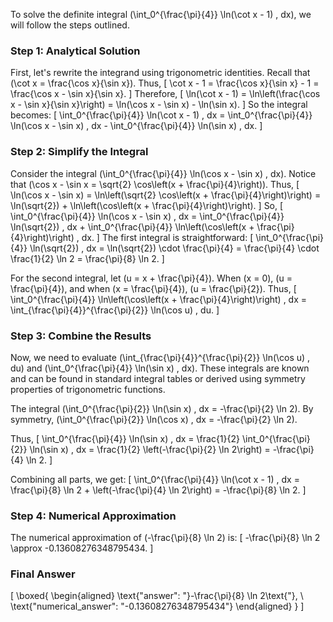 To solve the definite integral \(\int_0^{\frac{\pi}{4}} \ln(\cot x - 1) \, dx\), we will follow the steps outlined.

### Step 1: Analytical Solution

First, let's rewrite the integrand using trigonometric identities. Recall that \(\cot x = \frac{\cos x}{\sin x}\). Thus,
\[
\cot x - 1 = \frac{\cos x}{\sin x} - 1 = \frac{\cos x - \sin x}{\sin x}.
\]
Therefore,
\[
\ln(\cot x - 1) = \ln\left(\frac{\cos x - \sin x}{\sin x}\right) = \ln(\cos x - \sin x) - \ln(\sin x).
\]
So the integral becomes:
\[
\int_0^{\frac{\pi}{4}} \ln(\cot x - 1) \, dx = \int_0^{\frac{\pi}{4}} \ln(\cos x - \sin x) \, dx - \int_0^{\frac{\pi}{4}} \ln(\sin x) \, dx.
\]

### Step 2: Simplify the Integral

Consider the integral \(\int_0^{\frac{\pi}{4}} \ln(\cos x - \sin x) \, dx\). Notice that \(\cos x - \sin x = \sqrt{2} \cos\left(x + \frac{\pi}{4}\right)\). Thus,
\[
\ln(\cos x - \sin x) = \ln\left(\sqrt{2} \cos\left(x + \frac{\pi}{4}\right)\right) = \ln(\sqrt{2}) + \ln\left(\cos\left(x + \frac{\pi}{4}\right)\right).
\]
So,
\[
\int_0^{\frac{\pi}{4}} \ln(\cos x - \sin x) \, dx = \int_0^{\frac{\pi}{4}} \ln(\sqrt{2}) \, dx + \int_0^{\frac{\pi}{4}} \ln\left(\cos\left(x + \frac{\pi}{4}\right)\right) \, dx.
\]
The first integral is straightforward:
\[
\int_0^{\frac{\pi}{4}} \ln(\sqrt{2}) \, dx = \ln(\sqrt{2}) \cdot \frac{\pi}{4} = \frac{\pi}{4} \cdot \frac{1}{2} \ln 2 = \frac{\pi}{8} \ln 2.
\]

For the second integral, let \(u = x + \frac{\pi}{4}\). When \(x = 0\), \(u = \frac{\pi}{4}\), and when \(x = \frac{\pi}{4}\), \(u = \frac{\pi}{2}\). Thus,
\[
\int_0^{\frac{\pi}{4}} \ln\left(\cos\left(x + \frac{\pi}{4}\right)\right) \, dx = \int_{\frac{\pi}{4}}^{\frac{\pi}{2}} \ln(\cos u) \, du.
\]

### Step 3: Combine the Results

Now, we need to evaluate \(\int_{\frac{\pi}{4}}^{\frac{\pi}{2}} \ln(\cos u) \, du\) and \(\int_0^{\frac{\pi}{4}} \ln(\sin x) \, dx\). These integrals are known and can be found in standard integral tables or derived using symmetry properties of trigonometric functions.

The integral \(\int_0^{\frac{\pi}{2}} \ln(\sin x) \, dx = -\frac{\pi}{2} \ln 2\). By symmetry, \(\int_0^{\frac{\pi}{2}} \ln(\cos x) \, dx = -\frac{\pi}{2} \ln 2\).

Thus,
\[
\int_0^{\frac{\pi}{4}} \ln(\sin x) \, dx = \frac{1}{2} \int_0^{\frac{\pi}{2}} \ln(\sin x) \, dx = \frac{1}{2} \left(-\frac{\pi}{2} \ln 2\right) = -\frac{\pi}{4} \ln 2.
\]

Combining all parts, we get:
\[
\int_0^{\frac{\pi}{4}} \ln(\cot x - 1) \, dx = \frac{\pi}{8} \ln 2 + \left(-\frac{\pi}{4} \ln 2\right) = -\frac{\pi}{8} \ln 2.
\]

### Step 4: Numerical Approximation

The numerical approximation of \(-\frac{\pi}{8} \ln 2\) is:
\[
-\frac{\pi}{8} \ln 2 \approx -0.13608276348795434.
\]

### Final Answer

\[
\boxed{
\begin{aligned}
\text{"answer": "}-\frac{\pi}{8} \ln 2\text{"}, \\
\text{"numerical_answer": "-0.13608276348795434"}
\end{aligned}
}
\]